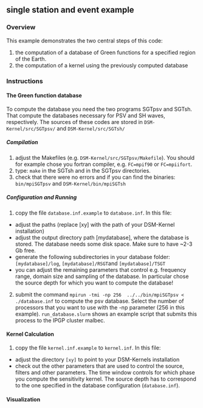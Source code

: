 ## single station and event example

### Overview
This example demonstrates the two central steps of this code:

1. the computation of a database of Green functions for a specified region of the Earth.
2. the computation of a kernel using the previously computed database

### Instructions
#### The Green function database
To compute the database you need the two programs SGTpsv and SGTsh. That
compute the databases necessary for PSV and SH waves, respectively. The sources
of these codes are stored in `DSM-Kernel/src/SGTpsv/` and `DSM-Kernel/src/SGTsh/`

##### Compilation
1. adjust the Makefiles (e.g. `DSM-Kernel/src/SGTpsv/Makefile`). You should for
   example chose you fortran compiler, e.g. `FC=mpif90` or `FC=mpiifort`.
2. type: `make` in the SGTsh and in the SGTpsv directories.
3. check that there were no errors and if you can find the binaries:
   `bin/mpiSGTpsv` and `DSM-Kernel/bin/mpiSGTsh`

##### Configuration and Running
1. copy the file `database.inf.example` to `database.inf`. In this file:
 * adjust the paths (replace [xy] with the path of your DSM-Kernel installation)
 * adjust the output directory path [mydatabase], where the database is stored.
   The database needs some disk space. Make sure to have ~2-3 Gb free.
 * generate the following subdirectories in your database folder: `[mydatabase]/log`,
   `[mydatabase]/RSGT`and `[mydatabase]/TSGT`
 * you can adjust the remaining parameters that control e.g. frequency range,
   domain size and sampling of the database. In particular chose the source depth
   for which you want to compute the database!
2. submit the command `mpirun -tmi -np 256  ../../bin/mpiSGTpsv < ./database.inf`
   to compute the psv database. Select the number of processors that you want to use
   with the -np parameter (256 in this example). `run_database.slurm` shows an
   example script that submits this process to the IPGP cluster malbec.

#### Kernel Calculation
1. copy the file `kernel.inf.example` to `kernel.inf`. In this file:
 * adjust the directory `[xy]` to point to your DSM-Kernels installation
 * check out the other parameters that are used to control the source, filters
   and other parameters. The time window controls for which phase you compute
   the sensitivity kernel. The source depth has to correspond to the one specified
   in the database configuration (`database.inf`).

#### Visualization
